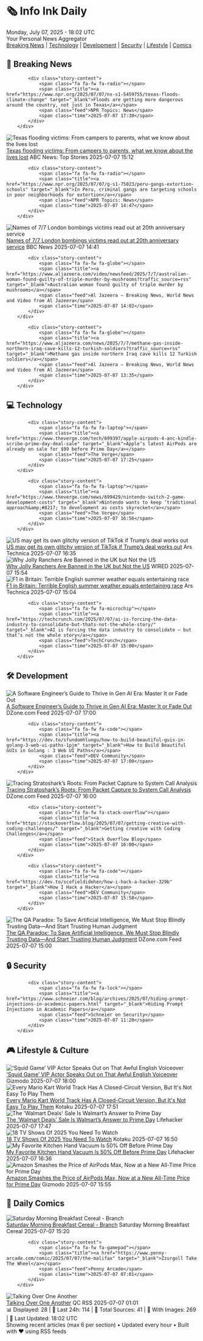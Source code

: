 <!-- Processing 54 RSS feeds at 2025-07-07 18:01:44 UTC -->
<!-- Processing: Saturday Morning Breakfast Cereal -->
<!-- Processing: Cyanide & Happiness -->
<!-- Processing: Girl Genius -->
<!-- Processing: Dinosaur Comics -->
<!-- Processing: BBC World News -->
<!-- Processing: NPR News -->
<!-- Processing: CBC News -->
<!-- Error processing https://rss.cbc.ca/lineup/topstories.xml: The read operation timed out -->
<!-- Processing: Reuters Top News -->
<!-- Processing: NBC News Breaking -->
<!-- Processing: Sky News World -->
<!-- Processing: The Verge -->
<!-- Processing: Ars Technica -->
<!-- Processing: Lobsters Python -->
<!-- Processing: It's FOSS -->
<!-- Processing: OMG! Ubuntu -->
<!-- Processing: DistroWatch -->
<!-- Processing: GitHub Blog -->
<!-- Processing: GitLab Blog -->
<!-- Processing: InfoQ -->
<!-- Processing: DZone -->
<!-- Processing: Coding Horror -->
<!-- Processing: The Pragmatic Engineer -->
<!-- Processing: Lifehacker -->
<!-- Processing: Gizmodo -->
<!-- Processing: Kotaku -->
<!-- Processing: Krebs on Security -->
<!-- Processing: Schneier on Security -->
<!-- Generated 6 new posts out of 27 feeds processed -->
<div class="newspaper-header">
    <h1 class="newspaper-title">🗞️ Info Ink Daily</h1>
    <div class="newspaper-date">Monday, July 07, 2025 - 18:02 UTC</div>
    <div class="newspaper-subtitle">Your Personal News Aggregator</div>
</div>

<div class="newspaper-nav">
    <a href="#breaking">Breaking News</a> |
    <a href="#tech">Technology</a> |
    <a href="#dev">Development</a> |
    <a href="#security">Security</a> |
    <a href="#lifestyle">Lifestyle</a> |
    <a href="#webcomics">Comics</a>
</div>

<div class="news-section breaking-news" id="breaking">
<h2 class="section-header">🚨 Breaking News</h2>
<div class="stories-container">
<div class="story">
            
            <div class="story-content">
                <span class="fa fa-fw fa-radio"></span>
                <span class="title"><a href="https://www.npr.org/2025/07/07/nx-s1-5459755/texas-floods-climate-change" target="_blank">Floods are getting more dangerous around the country, not just in Texas</a></span>
                <span class="feed">NPR Topics: News</span>
                <span class="time">2025-07-07 17:30</span>
            </div>
        </div>
<div class="story">
            <img src="https://s.abcnews.com/images/US/Julian-Ryan-ht-gmh-250707_1751892383666_hpMain_2_4x3t_384.jpg" alt="Texas flooding victims: From campers to parents, what we know about the lives lost" class="story-image" loading="lazy" onerror="this.style.display='none'">
            <div class="story-content">
                <span class="fa fa-fw fa-tv"></span>
                <span class="title"><a href="https://abcnews.go.com/US/texas-flooding-victims-young-campers-dad-saving-family/story?id=123531643" target="_blank">Texas flooding victims: From campers to parents, what we know about the lives lost</a></span>
                <span class="feed">ABC News: Top Stories</span>
                <span class="time">2025-07-07 15:12</span>
            </div>
        </div>
<div class="story">
            
            <div class="story-content">
                <span class="fa fa-fw fa-radio"></span>
                <span class="title"><a href="https://www.npr.org/2025/07/07/g-s1-75023/peru-gangs-extortion-schools" target="_blank">In Peru, criminal gangs are targeting schools in poor neighborhoods for extortion</a></span>
                <span class="feed">NPR Topics: News</span>
                <span class="time">2025-07-07 14:47</span>
            </div>
        </div>
<div class="story">
            <img src="https://ichef.bbci.co.uk/ace/standard/240/cpsprodpb/9013/live/da2e87a0-5b27-11f0-960d-e9f1088a89fe.jpg" alt="Names of 7/7 London bombings victims read out at 20th anniversary service" class="story-image" loading="lazy" onerror="this.style.display='none'">
            <div class="story-content">
                <span class="fa fa-fw fa-flag"></span>
                <span class="title"><a href="https://www.bbc.com/news/articles/cq53jqg2y90o" target="_blank">Names of 7/7 London bombings victims read out at 20th anniversary service</a></span>
                <span class="feed">BBC News</span>
                <span class="time">2025-07-07 14:41</span>
            </div>
        </div>
<div class="story">
            
            <div class="story-content">
                <span class="fa fa-fw fa-globe"></span>
                <span class="title"><a href="https://www.aljazeera.com/video/newsfeed/2025/7/7/australian-woman-found-guilty-of-triple-murder-by-mushrooms?traffic_source=rss" target="_blank">Australian woman found guilty of triple murder by mushrooms</a></span>
                <span class="feed">Al Jazeera – Breaking News, World News and Video from Al Jazeera</span>
                <span class="time">2025-07-07 14:02</span>
            </div>
        </div>
<div class="story">
            
            <div class="story-content">
                <span class="fa fa-fw fa-globe"></span>
                <span class="title"><a href="https://www.aljazeera.com/news/2025/7/7/methane-gas-inside-northern-iraq-cave-kills-12-turkish-soldiers?traffic_source=rss" target="_blank">Methane gas inside northern Iraq cave kills 12 Turkish soldiers</a></span>
                <span class="feed">Al Jazeera – Breaking News, World News and Video from Al Jazeera</span>
                <span class="time">2025-07-07 13:35</span>
            </div>
        </div>
</div>
</div>
<div class="news-section tech-news" id="tech">
<h2 class="section-header">💻 Technology</h2>
<div class="stories-container">
<div class="story">
            
            <div class="story-content">
                <span class="fa fa-fw fa-laptop"></span>
                <span class="title"><a href="https://www.theverge.com/tech/699397/apple-airpods-4-anc-kindle-scribe-prime-day-deal-sale" target="_blank">Apple’s latest AirPods are already on sale for $99 before Prime Day</a></span>
                <span class="feed">The Verge</span>
                <span class="time">2025-07-07 17:25</span>
            </div>
        </div>
<div class="story">
            
            <div class="story-content">
                <span class="fa fa-fw fa-laptop"></span>
                <span class="title"><a href="https://www.theverge.com/news/699429/nintendo-switch-2-game-development-costs" target="_blank">Nintendo wants to keep ‘traditional approach&amp;#8217; to development as costs skyrocket</a></span>
                <span class="feed">The Verge</span>
                <span class="time">2025-07-07 16:56</span>
            </div>
        </div>
<div class="story">
            <img src="https://cdn.arstechnica.net/wp-content/uploads/2025/07/GettyImages-2208643167-500x500-1751904265.jpg" alt="US may get its own glitchy version of TikTok if Trump’s deal works out" class="story-image" loading="lazy" onerror="this.style.display='none'">
            <div class="story-content">
                <span class="fa fa-fw fa-cog"></span>
                <span class="title"><a href="https://arstechnica.com/tech-policy/2025/07/trumps-shaky-plan-to-save-tiktok-may-push-users-to-buggy-version-of-app/" target="_blank">US may get its own glitchy version of TikTok if Trump’s deal works out</a></span>
                <span class="feed">Ars Technica</span>
                <span class="time">2025-07-07 16:35</span>
            </div>
        </div>
<div class="story">
            <img src="https://media.wired.com/photos/685505eab3898de30e5a592b/master/pass/GettyImages-634487984.jpg" alt="Why Jolly Ranchers Are Banned in the UK but Not the US" class="story-image" loading="lazy" onerror="this.style.display='none'">
            <div class="story-content">
                <span class="fa fa-fw fa-bolt"></span>
                <span class="title"><a href="https://www.wired.com/story/why-jolly-ranchers-are-banned-in-the-uk-but-not-the-us-moah-mosh-gras/" target="_blank">Why Jolly Ranchers Are Banned in the UK but Not the US</a></span>
                <span class="feed">WIRED</span>
                <span class="time">2025-07-07 15:54</span>
            </div>
        </div>
<div class="story">
            <img src="https://cdn.arstechnica.net/wp-content/uploads/2025/07/GettyImages-2223835103-500x500.jpg" alt="F1 in Britain: Terrible English summer weather equals entertaining race" class="story-image" loading="lazy" onerror="this.style.display='none'">
            <div class="story-content">
                <span class="fa fa-fw fa-cog"></span>
                <span class="title"><a href="https://arstechnica.com/cars/2025/07/f1-in-britain-terrible-english-summer-weather-equals-entertaining-race/" target="_blank">F1 in Britain: Terrible English summer weather equals entertaining race</a></span>
                <span class="feed">Ars Technica</span>
                <span class="time">2025-07-07 15:04</span>
            </div>
        </div>
<div class="story">
            
            <div class="story-content">
                <span class="fa fa-fw fa-microchip"></span>
                <span class="title"><a href="https://techcrunch.com/2025/07/07/ai-is-forcing-the-data-industry-to-consolidate-but-thats-not-the-whole-story/" target="_blank">AI is forcing the data industry to consolidate — but that’s not the whole story</a></span>
                <span class="feed">TechCrunch</span>
                <span class="time">2025-07-07 15:00</span>
            </div>
        </div>
</div>
</div>
<div class="news-section dev-news" id="dev">
<h2 class="section-header">🛠️ Development</h2>
<div class="stories-container">
<div class="story">
            <img src="https://dz2cdn1.dzone.com/thumbnail?fid=18493942&w=600" alt="A Software Engineer’s Guide to Thrive in Gen AI Era: Master It or Fade Out" class="story-image" loading="lazy" onerror="this.style.display='none'">
            <div class="story-content">
                <span class="fa fa-fw fa-newspaper"></span>
                <span class="title"><a href="https://dzone.com/articles/a-software-engineers-guide-to-thrive-in-gen-ai-era" target="_blank">A Software Engineer’s Guide to Thrive in Gen AI Era: Master It or Fade Out</a></span>
                <span class="feed">DZone.com Feed</span>
                <span class="time">2025-07-07 17:00</span>
            </div>
        </div>
<div class="story">
            
            <div class="story-content">
                <span class="fa fa-fw fa-code"></span>
                <span class="title"><a href="https://dev.to/sfundomhlungu/how-to-build-beautiful-guis-in-golang-3-web-ui-paths-1pjm" target="_blank">How to Build Beautiful GUIs in Golang : 3 Web UI Paths</a></span>
                <span class="feed">DEV Community</span>
                <span class="time">2025-07-07 17:00</span>
            </div>
        </div>
<div class="story">
            <img src="https://dz2cdn1.dzone.com/thumbnail?fid=18493921&w=600" alt="Tracing Stratoshark’s Roots: From Packet Capture to System Call Analysis" class="story-image" loading="lazy" onerror="this.style.display='none'">
            <div class="story-content">
                <span class="fa fa-fw fa-newspaper"></span>
                <span class="title"><a href="https://dzone.com/articles/stratoshark-packet-capture-to-system-call-analysis" target="_blank">Tracing Stratoshark’s Roots: From Packet Capture to System Call Analysis</a></span>
                <span class="feed">DZone.com Feed</span>
                <span class="time">2025-07-07 16:00</span>
            </div>
        </div>
<div class="story">
            
            <div class="story-content">
                <span class="fa fa-fw fa-stack-overflow"></span>
                <span class="title"><a href="https://stackoverflow.blog/2025/07/07/getting-creative-with-coding-challenges/" target="_blank">Getting creative with Coding Challenges</a></span>
                <span class="feed">Stack Overflow Blog</span>
                <span class="time">2025-07-07 16:00</span>
            </div>
        </div>
<div class="story">
            
            <div class="story-content">
                <span class="fa fa-fw fa-code"></span>
                <span class="title"><a href="https://dev.to/scofieldidehen/how-i-hack-a-hacker-329b" target="_blank">How I Hack a Hacker</a></span>
                <span class="feed">DEV Community</span>
                <span class="time">2025-07-07 15:58</span>
            </div>
        </div>
<div class="story">
            <img src="https://dz2cdn1.dzone.com/thumbnail?fid=18501645&w=600" alt="The QA Paradox: To Save Artificial Intelligence, We Must Stop Blindly Trusting Data—And Start Trusting Human Judgment" class="story-image" loading="lazy" onerror="this.style.display='none'">
            <div class="story-content">
                <span class="fa fa-fw fa-newspaper"></span>
                <span class="title"><a href="https://dzone.com/articles/qa-paradox-human-judgment-in-ai" target="_blank">The QA Paradox: To Save Artificial Intelligence, We Must Stop Blindly Trusting Data—And Start Trusting Human Judgment</a></span>
                <span class="feed">DZone.com Feed</span>
                <span class="time">2025-07-07 15:00</span>
            </div>
        </div>
</div>
</div>
<div class="news-section security-news" id="security">
<h2 class="section-header">🔒 Security</h2>
<div class="stories-container">
<div class="story">
            
            <div class="story-content">
                <span class="fa fa-fw fa-lock"></span>
                <span class="title"><a href="https://www.schneier.com/blog/archives/2025/07/hiding-prompt-injections-in-academic-papers.html" target="_blank">Hiding Prompt Injections in Academic Papers</a></span>
                <span class="feed">Schneier on Security</span>
                <span class="time">2025-07-07 11:20</span>
            </div>
        </div>
</div>
</div>
<div class="news-section lifestyle-news" id="lifestyle">
<h2 class="section-header">🎮 Lifestyle & Culture</h2>
<div class="stories-container">
<div class="story">
            <img src="https://gizmodo.com/app/uploads/2025/07/SquidVIPs.jpg" alt="‘Squid Game’ VIP Actor Speaks Out on That Awful English Voiceover" class="story-image" loading="lazy" onerror="this.style.display='none'">
            <div class="story-content">
                <span class="fa fa-fw fa-computer"></span>
                <span class="title"><a href="https://gizmodo.com/squid-game-season-3-vips-voice-acting-2000625121" target="_blank">‘Squid Game’ VIP Actor Speaks Out on That Awful English Voiceover</a></span>
                <span class="feed">Gizmodo</span>
                <span class="time">2025-07-07 18:00</span>
            </div>
        </div>
<div class="story">
            <img src="https://i.kinja-img.com/image/upload/c_fit,q_80,w_636/812da26c66a39b68b5b6219e6ffd3a8c.jpg" alt="Every Mario Kart World Track Has A Closed-Circuit Version, But It&#x27;s Not Easy To Play Them" class="story-image" loading="lazy" onerror="this.style.display='none'">
            <div class="story-content">
                <span class="fa fa-fw fa-gamepad"></span>
                <span class="title"><a href="https://kotaku.com/mario-kart-world-closed-circuit-play-vs-time-trial-1851785731" target="_blank">Every Mario Kart World Track Has A Closed-Circuit Version, But It&#x27;s Not Easy To Play Them</a></span>
                <span class="feed">Kotaku</span>
                <span class="time">2025-07-07 17:51</span>
            </div>
        </div>
<div class="story">
            <img src="https://lifehacker.com/imagery/articles/01JYF38HFBCFATMGH6QYPQ89VJ/hero-image.png" alt="The &#x27;Walmart Deals&#x27; Sale Is Walmart’s Answer to Prime Day" class="story-image" loading="lazy" onerror="this.style.display='none'">
            <div class="story-content">
                <span class="fa fa-fw fa-life-ring"></span>
                <span class="title"><a href="https://lifehacker.com/money/walmart-deals-sale-prime-day-2025?utm_medium=RSS" target="_blank">The &#x27;Walmart Deals&#x27; Sale Is Walmart’s Answer to Prime Day</a></span>
                <span class="feed">Lifehacker</span>
                <span class="time">2025-07-07 17:47</span>
            </div>
        </div>
<div class="story">
            <img src="https://i.kinja-img.com/image/upload/c_fit,q_80,w_636/c84ca70eaa66c71ef9986ed647851ff4.jpg" alt="18 TV Shows Of 2025 You Need To Watch" class="story-image" loading="lazy" onerror="this.style.display='none'">
            <div class="story-content">
                <span class="fa fa-fw fa-gamepad"></span>
                <span class="title"><a href="https://kotaku.com/andor-severance-black-mirror-daredevil-best-tv-shows-1851779606" target="_blank">18 TV Shows Of 2025 You Need To Watch</a></span>
                <span class="feed">Kotaku</span>
                <span class="time">2025-07-07 16:50</span>
            </div>
        </div>
<div class="story">
            <img src="https://lifehacker.com/imagery/articles/01JZJSCWQFYRSSPP5T20YZH9G1/hero-image.jpg" alt="My Favorite Kitchen Hand Vacuum Is 50% Off Before Prime Day" class="story-image" loading="lazy" onerror="this.style.display='none'">
            <div class="story-content">
                <span class="fa fa-fw fa-life-ring"></span>
                <span class="title"><a href="https://lifehacker.com/food-drink/shark-wandvac-kitchen-hand-vacuum-deal-early-prime-day-2025?utm_medium=RSS" target="_blank">My Favorite Kitchen Hand Vacuum Is 50% Off Before Prime Day</a></span>
                <span class="feed">Lifehacker</span>
                <span class="time">2025-07-07 16:36</span>
            </div>
        </div>
<div class="story">
            <img src="https://gizmodo.com/app/uploads/2024/11/airpods-max-apple.jpg" alt="Amazon Smashes the Price of AirPods Max, Now at a New All-Time Price for Prime Day" class="story-image" loading="lazy" onerror="this.style.display='none'">
            <div class="story-content">
                <span class="fa fa-fw fa-computer"></span>
                <span class="title"><a href="https://gizmodo.com/amazon-smashes-the-price-of-airpods-max-now-at-a-new-all-time-price-for-prime-day-2000625047" target="_blank">Amazon Smashes the Price of AirPods Max, Now at a New All-Time Price for Prime Day</a></span>
                <span class="feed">Gizmodo</span>
                <span class="time">2025-07-07 15:55</span>
            </div>
        </div>
</div>
</div>
<div class="news-section webcomics-section" id="webcomics">
<h2 class="section-header">🎨 Daily Comics</h2>
<div class="stories-container">
<div class="story">
            <img src="https://www.smbc-comics.com/comics/1751598426-20250707.png" alt="Saturday Morning Breakfast Cereal - Branch" class="story-image" loading="lazy" onerror="this.style.display='none'">
            <div class="story-content">
                <span class="fa fa-fw fa-smile"></span>
                <span class="title"><a href="https://www.smbc-comics.com/comic/branch-2" target="_blank">Saturday Morning Breakfast Cereal - Branch</a></span>
                <span class="feed">Saturday Morning Breakfast Cereal</span>
                <span class="time">2025-07-07 15:20</span>
            </div>
        </div>
<div class="story">
            
            <div class="story-content">
                <span class="fa fa-fw fa-gamepad"></span>
                <span class="title"><a href="https://www.penny-arcade.com/comic/2025/07/07/the-malifax" target="_blank">Zzurgoll Take The Wheel</a></span>
                <span class="feed">Penny Arcade</span>
                <span class="time">2025-07-07 07:01</span>
            </div>
        </div>
<div class="story">
            <img src="http://www.questionablecontent.net/comics/5607.png" alt="Talking Over One Another" class="story-image" loading="lazy" onerror="this.style.display='none'">
            <div class="story-content">
                <span class="fa fa-fw fa-music"></span>
                <span class="title"><a href="http://questionablecontent.net/view.php?comic=5607" target="_blank">Talking Over One Another</a></span>
                <span class="feed">QC RSS</span>
                <span class="time">2025-07-07 01:01</span>
            </div>
        </div>
</div>
</div>

<div class="newspaper-footer">
    <div class="stats">
        📊 Displayed: 28 | 📅 Last 24h: 114 | 📡 Total Sources: 41 | 📸 With Images: 269 |
        🔄 Last Updated: 18:02 UTC
    </div>
    <div class="footer-note">
        Showing recent articles (max 6 per section) • Updated every hour • Built with ❤️ using RSS feeds
    </div>
</div>
